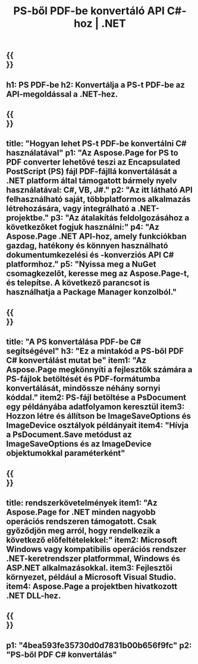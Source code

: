 ﻿---
translation: true
template: /_templates/_conversion-child-net.md
title: PS-ből PDF-be konvertáló API C#-hoz |  .NET
url: /net/conversion/ps-to-pdf/
description: Mintakód PS-ből PDF C# konvertáláshoz. Használjon API-példakódot a PS-fájlok kötegelt PDF-vé konvertálásához VB.NET-en, Asp.NET-en vagy bármely .NET-alapú alkalmazáson belül.
informat: PS
outformat: PDF
otherformats: XPS EPS
---

{{<section banner>}}
---
h1: PS PDF-be
h2: Konvertálja a PS-t PDF-be az API-megoldással a .NET-hez.
---

{{<section overview>}}
---
title: "Hogyan lehet PS-t PDF-be konvertálni C# használatával"
p1: "Az Aspose.Page for PS to PDF converter lehetővé teszi az Encapsulated PostScript (PS) fájl PDF-fájllá konvertálását a .NET platform által támogatott bármely nyelv használatával: C#, VB, J#."
p2: "Az itt látható API felhasználható saját, többplatformos alkalmazás létrehozására, vagy integrálható a .NET-projektbe."
p3: "Az átalakítás feldolgozásához a következőket fogjuk használni:"
p4: "Az Aspose.Page .NET API-hoz, amely funkciókban gazdag, hatékony és könnyen használható dokumentumkezelési és -konverziós API C# platformhoz."
p5: "Nyissa meg a NuGet csomagkezelőt, keresse meg az Aspose.Page-t, és telepítse. A következő parancsot is használhatja a Package Manager konzolból."
---

{{<section feature1>}}
---
title: "A PS konvertálása PDF-be C# segítségével"
h3: "Ez a mintakód a PS-ből PDF C# konvertálást mutat be"
item1: "Az Aspose.Page megkönnyíti a fejlesztők számára a PS-fájlok betöltését és PDF-formátumba konvertálását, mindössze néhány sornyi kóddal."
item2: PS-fájl betöltése a PsDocument egy példányába adatfolyamon keresztül
item3: Hozzon létre és állítson be ImageSaveOptions és ImageDevice osztályok példányait
item4: "Hívja a PsDocument.Save metódust az ImageSaveOptions és az ImageDevice objektumokkal paraméterként"
---

{{<section feature2>}}
---
title: rendszerkövetelmények
item1: "Az Aspose.Page for .NET minden nagyobb operációs rendszeren támogatott. Csak győződjön meg arról, hogy rendelkezik a következő előfeltételekkel:"
item2: Microsoft Windows vagy kompatibilis operációs rendszer .NET-keretrendszer platformmal, Windows és ASP.NET alkalmazásokkal.
item3: Fejlesztői környezet, például a Microsoft Visual Studio.
item4: Aspose.Page a projektben hivatkozott .NET DLL-hez.
---

{{<section gist>}}
---
p1: "4bea593fe35730d0d7831b00b656f9fc"
p2: "PS-ből PDF C# konvertálás"
---

